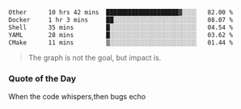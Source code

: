 <!--START_SECTION:waka-->

```txt
Other      10 hrs 42 mins  ████████████████████▓░░░░   82.00 %
Docker     1 hr 3 mins     ██░░░░░░░░░░░░░░░░░░░░░░░   08.07 %
Shell      35 mins         █░░░░░░░░░░░░░░░░░░░░░░░░   04.54 %
YAML       28 mins         █░░░░░░░░░░░░░░░░░░░░░░░░   03.62 %
CMake      11 mins         ▒░░░░░░░░░░░░░░░░░░░░░░░░   01.44 %
```

<!--END_SECTION:waka--> 
> The graph is not the goal, but impact is.

### Quote of the Day
When the code whispers,then bugs echo
